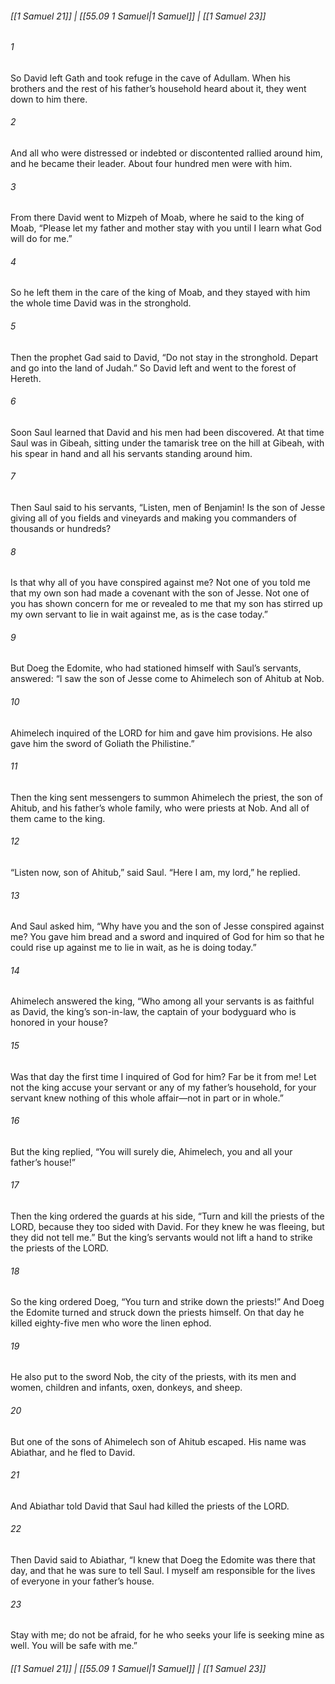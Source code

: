 
###### [[1 Samuel 21]] | [[55.09 1 Samuel|1 Samuel]] | [[1 Samuel 23]]

###### 1
So David left Gath and took refuge in the cave of Adullam. When his brothers and the rest of his father’s household heard about it, they went down to him there.
###### 2
And all who were distressed or indebted or discontented rallied around him, and he became their leader. About four hundred men were with him.
###### 3
From there David went to Mizpeh of Moab, where he said to the king of Moab, “Please let my father and mother stay with you until I learn what God will do for me.”
###### 4
So he left them in the care of the king of Moab, and they stayed with him the whole time David was in the stronghold.
###### 5
Then the prophet Gad said to David, “Do not stay in the stronghold. Depart and go into the land of Judah.” So David left and went to the forest of Hereth.
###### 6
Soon Saul learned that David and his men had been discovered. At that time Saul was in Gibeah, sitting under the tamarisk tree on the hill at Gibeah, with his spear in hand and all his servants standing around him.
###### 7
Then Saul said to his servants, “Listen, men of Benjamin! Is the son of Jesse giving all of you fields and vineyards and making you commanders of thousands or hundreds?
###### 8
Is that why all of you have conspired against me? Not one of you told me that my own son had made a covenant with the son of Jesse. Not one of you has shown concern for me or revealed to me that my son has stirred up my own servant to lie in wait against me, as is the case today.”
###### 9
But Doeg the Edomite, who had stationed himself with Saul’s servants, answered: “I saw the son of Jesse come to Ahimelech son of Ahitub at Nob.
###### 10
Ahimelech inquired of the LORD for him and gave him provisions. He also gave him the sword of Goliath the Philistine.”
###### 11
Then the king sent messengers to summon Ahimelech the priest, the son of Ahitub, and his father’s whole family, who were priests at Nob. And all of them came to the king.
###### 12
“Listen now, son of Ahitub,” said Saul. “Here I am, my lord,” he replied.
###### 13
And Saul asked him, “Why have you and the son of Jesse conspired against me? You gave him bread and a sword and inquired of God for him so that he could rise up against me to lie in wait, as he is doing today.”
###### 14
Ahimelech answered the king, “Who among all your servants is as faithful as David, the king’s son-in-law, the captain of your bodyguard who is honored in your house?
###### 15
Was that day the first time I inquired of God for him? Far be it from me! Let not the king accuse your servant or any of my father’s household, for your servant knew nothing of this whole affair—not in part or in whole.”
###### 16
But the king replied, “You will surely die, Ahimelech, you and all your father’s house!”
###### 17
Then the king ordered the guards at his side, “Turn and kill the priests of the LORD, because they too sided with David. For they knew he was fleeing, but they did not tell me.” But the king’s servants would not lift a hand to strike the priests of the LORD.
###### 18
So the king ordered Doeg, “You turn and strike down the priests!” And Doeg the Edomite turned and struck down the priests himself. On that day he killed eighty-five men who wore the linen ephod.
###### 19
He also put to the sword Nob, the city of the priests, with its men and women, children and infants, oxen, donkeys, and sheep.
###### 20
But one of the sons of Ahimelech son of Ahitub escaped. His name was Abiathar, and he fled to David.
###### 21
And Abiathar told David that Saul had killed the priests of the LORD.
###### 22
Then David said to Abiathar, “I knew that Doeg the Edomite was there that day, and that he was sure to tell Saul. I myself am responsible for the lives of everyone in your father’s house.
###### 23
Stay with me; do not be afraid, for he who seeks your life is seeking mine as well. You will be safe with me.”

###### [[1 Samuel 21]] | [[55.09 1 Samuel|1 Samuel]] | [[1 Samuel 23]]
